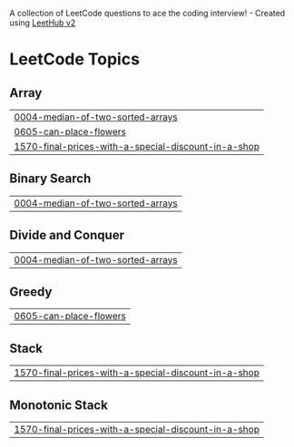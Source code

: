 A collection of LeetCode questions to ace the coding interview! - Created using [LeetHub v2](https://github.com/arunbhardwaj/LeetHub-2.0)
<!---LeetCode Topics Start-->
# LeetCode Topics
## Array
|  |
| ------- |
| [0004-median-of-two-sorted-arrays](https://github.com/chlrm/Leetcode/tree/master/0004-median-of-two-sorted-arrays) |
| [0605-can-place-flowers](https://github.com/chlrm/Leetcode/tree/master/0605-can-place-flowers) |
| [1570-final-prices-with-a-special-discount-in-a-shop](https://github.com/chlrm/Leetcode/tree/master/1570-final-prices-with-a-special-discount-in-a-shop) |
## Binary Search
|  |
| ------- |
| [0004-median-of-two-sorted-arrays](https://github.com/chlrm/Leetcode/tree/master/0004-median-of-two-sorted-arrays) |
## Divide and Conquer
|  |
| ------- |
| [0004-median-of-two-sorted-arrays](https://github.com/chlrm/Leetcode/tree/master/0004-median-of-two-sorted-arrays) |
## Greedy
|  |
| ------- |
| [0605-can-place-flowers](https://github.com/chlrm/Leetcode/tree/master/0605-can-place-flowers) |
## Stack
|  |
| ------- |
| [1570-final-prices-with-a-special-discount-in-a-shop](https://github.com/chlrm/Leetcode/tree/master/1570-final-prices-with-a-special-discount-in-a-shop) |
## Monotonic Stack
|  |
| ------- |
| [1570-final-prices-with-a-special-discount-in-a-shop](https://github.com/chlrm/Leetcode/tree/master/1570-final-prices-with-a-special-discount-in-a-shop) |
<!---LeetCode Topics End-->